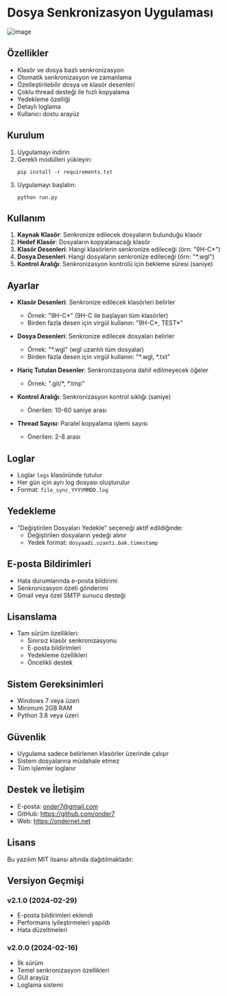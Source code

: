 # Dosya Senkronizasyon Uygulaması
![image](https://github.com/user-attachments/assets/e885c99d-098e-457d-89c3-bd5b0fbc413e)

## Özellikler
- Klasör ve dosya bazlı senkronizasyon
- Otomatik senkronizasyon ve zamanlama
- Özelleştirilebilir dosya ve klasör desenleri
- Çoklu thread desteği ile hızlı kopyalama
- Yedekleme özelliği
- Detaylı loglama
- Kullanıcı dostu arayüz

## Kurulum
1. Uygulamayı indirin
2. Gerekli modülleri yükleyin:
   ```
   pip install -r requirements.txt
   ```
3. Uygulamayı başlatın:
   ```
   python run.py
   ```

## Kullanım
1. **Kaynak Klasör**: Senkronize edilecek dosyaların bulunduğu klasör
2. **Hedef Klasör**: Dosyaların kopyalanacağı klasör
3. **Klasör Desenleri**: Hangi klasörlerin senkronize edileceği (örn: "9H-C*")
4. **Dosya Desenleri**: Hangi dosyaların senkronize edileceği (örn: "*.wgl")
5. **Kontrol Aralığı**: Senkronizasyon kontrolü için bekleme süresi (saniye)

## Ayarlar
- **Klasör Desenleri**: Senkronize edilecek klasörleri belirler
  - Örnek: "9H-C*" (9H-C ile başlayan tüm klasörler)
  - Birden fazla desen için virgül kullanın: "9H-C*, TEST*"

- **Dosya Desenleri**: Senkronize edilecek dosyaları belirler
  - Örnek: "*.wgl" (wgl uzantılı tüm dosyalar)
  - Birden fazla desen için virgül kullanın: "*.wgl, *.txt"

- **Hariç Tutulan Desenler**: Senkronizasyona dahil edilmeyecek öğeler
  - Örnek: ".git/*, *.tmp"

- **Kontrol Aralığı**: Senkronizasyon kontrol sıklığı (saniye)
  - Önerilen: 10-60 saniye arası

- **Thread Sayısı**: Paralel kopyalama işlemi sayısı
  - Önerilen: 2-8 arası

## Loglar
- Loglar `logs` klasöründe tutulur
- Her gün için ayrı log dosyası oluşturulur
- Format: `file_sync_YYYYMMDD.log`

## Yedekleme
- "Değiştirilen Dosyaları Yedekle" seçeneği aktif edildiğinde:
  - Değiştirilen dosyaların yedeği alınır
  - Yedek format: `dosyaadi.uzanti.bak.timestamp`

## E-posta Bildirimleri
- Hata durumlarında e-posta bildirimi
- Senkronizasyon özeti gönderimi
- Gmail veya özel SMTP sunucu desteği

## Lisanslama

- Tam sürüm özellikleri:
  - Sınırsız klasör senkronizasyonu
  - E-posta bildirimleri
  - Yedekleme özellikleri
  - Öncelikli destek

## Sistem Gereksinimleri
- Windows 7 veya üzeri
- Minimum 2GB RAM
- Python 3.8 veya üzeri

## Güvenlik
- Uygulama sadece belirlenen klasörler üzerinde çalışır
- Sistem dosyalarına müdahale etmez
- Tüm işlemler loglanır

## Destek ve İletişim
- E-posta: onder7@gmail.com
- GitHub: https://github.com/onder7
- Web: https://ondernet.net

## Lisans
Bu yazılım MIT lisansı altında dağıtılmaktadır.

## Versiyon Geçmişi
### v2.1.0 (2024-02-29)

- E-posta bildirimleri eklendi
- Performans iyileştirmeleri yapıldı
- Hata düzeltmeleri

### v2.0.0 (2024-02-16)
- İlk sürüm
- Temel senkronizasyon özellikleri
- GUI arayüz
- Loglama sistemi
